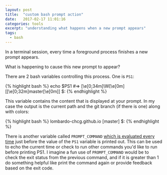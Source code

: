 ```yaml
---
layout: post
title:  "custom bash prompt action"
date:   2017-02-17 11:01:16
categories: tools
excerpt: "understanding what happens when a new prompt appears"
tags:
  - bash
---
```


In a terminal session, every time a foreground process finishes a new prompt appears.

What is happening to cause this new prompt to appear?

There are 2 bash variables controlling this process.  One is `PS1`:

{% highlight bash %}
echo $PS1
#=> \[\e[0;34m\]\W\[\e[0m\] [\[\e[0;32m\]master\[\e[0m\]] $:
{% endhighlight %}

This variable contains the content that is displayed at your prompt.  In my case the output is the current path and the git branch (if there is one) along with colors:

{% highlight bash %}
lombardo-chcg.github.io [master] $:
{% endhighlight %}

There is another variable called `PROMPT_COMMAND` [which is evaluated every time](http://www.tldp.org/HOWTO/Bash-Prompt-HOWTO/x264.html) just before the value of the `PS1` variable is printed out.  This can be used to echo the current time or check to run other commands you'd like to run before printing PS1.  I imagine a fun use of `PROMPT_COMMAND` would be to check the exit status from the previous command, and if it is greater than 1 do something helpful like print the command again or provide feedback based on the exit code. 
